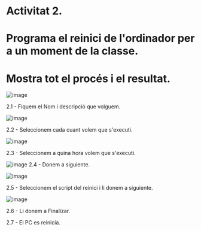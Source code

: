# Activitat 2.
# Programa el reinici de l'ordinador per a un moment de la classe.
# Mostra tot el procés i el resultat.

![image](https://github.com/user-attachments/assets/39e8b803-1b90-4632-a5c4-50ac7dc2d83f)

2.1 - Fiquem el Nom i descripció que volguem.

![image](https://github.com/user-attachments/assets/4091cd39-2571-45e7-ba32-8cc60f8c0156)

2.2 - Seleccionem cada cuant volem que s'executi.

![image](https://github.com/user-attachments/assets/4ecd2f78-739a-46a3-bf3f-95be9a6241ca)

2.3 - Seleccionem a quina hora volem que s'executi.

![image](https://github.com/user-attachments/assets/3bac0297-47d1-4c93-8707-b1f9f1000072)
2.4 - Donem a siguiente.

![image](https://github.com/user-attachments/assets/40c10f90-8649-460d-b093-b43f502e9c74)

2.5 - Seleccionem el script del reinici i li donem a siguiente.

![image](https://github.com/user-attachments/assets/dcd8f971-08e7-44f7-870d-120b6c4638a7)

2.6 - Li donem a Finalizar.

2.7 - El PC es reinicia.
